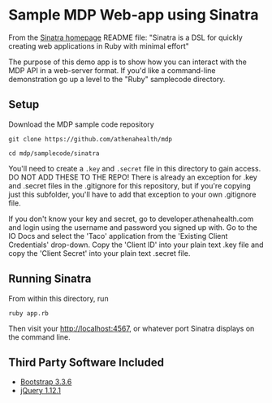 # Sample MDP Web-app using Sinatra

From the [Sinatra homepage](http://www.sinatrarb.com/) README file: "Sinatra is a DSL for quickly creating web applications in Ruby with minimal effort"

The purpose of this demo app is to show how you can interact with the MDP API in a web-server format. If you'd like a command-line demonstration go up a level to the "Ruby" samplecode directory.

## Setup

Download the MDP sample code repository
    
    git clone https://github.com/athenahealth/mdp
    
    cd mdp/samplecode/sinatra

You'll need to create a `.key` and `.secret` file in this directory to gain access. DO NOT ADD THESE TO THE REPO! There is already an exception for .key and .secret files in the .gitignore for this repository, but if you're copying just this subfolder, you'll have to add that exception to your own .gitignore file.

If you don't know your key and secret, go to developer.athenahealth.com and login using the username and password you signed up with. Go to the IO Docs and select the 'Taco' application from the 'Existing Client Credentials' drop-down. Copy the 'Client ID' into your plain text .key file and copy the 'Client Secret' into your plain text .secret file.

## Running Sinatra
From within this directory, run

    ruby app.rb

Then visit your [http://localhost:4567](http://localhost:4567), or whatever port Sinatra displays on the command line.

## Third Party Software Included
- [Bootstrap 3.3.6](https://getbootstrap.com)
- [jQuery 1.12.1](https://jquery.com)